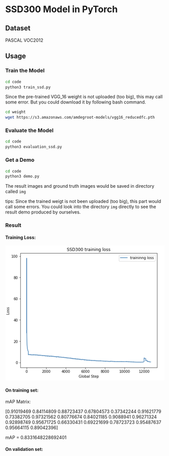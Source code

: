 # SSD300 Model in PyTorch

## Dataset
PASCAL VOC2012

## Usage

### Train the Model

```bash
cd code
python3 train_ssd.py
```

Since the pre-trained VGG_16 weight is not uploaded (too big), this may call some error. But you could download it by following bash command.

```bash
cd weight
wget https://s3.amazonaws.com/amdegroot-models/vgg16_reducedfc.pth
``` 

### Evaluate the Model

```bash
cd code
python3 evaluation_ssd.py
```

### Get a Demo

```bash
cd code
python3 demo.py
```
The result images and ground truth images would be saved in directory called `img`

tips: Since the trained weigt is not been uploaded (too big), this part would call some errors. You could look into the directory `img` directly to see the result demo produced by ourselves.

### Result

#### Training Loss:

![training_loss](img/trainingloss.png)

#### On training set: 

mAP Matrix:

[0.91019469 0.84114809 0.88723437 0.67804573 0.37342244 0.91621779
 0.73382705 0.97321562 0.80776674 0.84021185 0.9088941  0.96271324
 0.92898749 0.95671725 0.66330431 0.69221699 0.78723723 0.95487637
 0.95664115 0.89042396]

mAP =  0.8331648228692401

#### On validation set:







